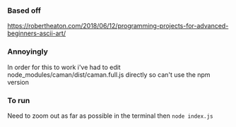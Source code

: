 
### Based off

https://robertheaton.com/2018/06/12/programming-projects-for-advanced-beginners-ascii-art/

### Annoyingly

In order for this to work i've had to edit node_modules/caman/dist/caman.full.js directly so can't use the npm version

### To run

Need to zoom out as far as possible in the terminal then `node index.js`
